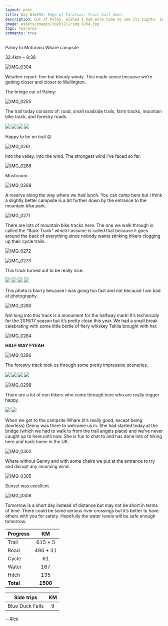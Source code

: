 ```yaml
---
layout: post
title: Day 61&#58; Edge of Tararuas. Trail half done. 
description: Out of Palmy, wished I had more time to see its sights. Into the fringe of the Tararua Ranges. Also today o passed the halfway mark!
image: assets/images/20201211/img_0284.jpg
tags: teararoa
comments: true
---
```


Palmy to Moturimu Whare campsite

32.4km ~ 8:38

![IMG_0304](/assets/images/20201211/img_0304.jpg)

Weather report: fine but bloody windy. This made sense because we’re getting closer and closer to Wellington. 

The bridge out of Palmy:

![IMG_0255](/assets/images/20201211/img_0255.jpg)

The trail today consists of: road, small roadside trails, farm tracks, mountain bike track, and forestry roads. 

<div class="gallery" data-columns="2">
  <img src="/assets/images/20201211/img_0257.jpg">
  <img src="/assets/images/20201211/img_0258.jpg">
  <img src="/assets/images/20201211/img_0259.jpg">
  <img src="/assets/images/20201211/img_0260.jpg">
</div>

Happy to be on trail 😊

![IMG_0261](/assets/images/20201211/img_0261.jpg)

Into the valley. Into the wind. The strongest wind I’ve faced so far. 

![IMG_0266](/assets/images/20201211/img_0266.jpg)

Mushroom.

![IMG_0268](/assets/images/20201211/img_0268.jpg)

A reserve along the way where we had lunch. You can camp here but I think a slightly better campsite is a bit further down by the entrance to the mountain bike park. 

![IMG_0271](/assets/images/20201211/img_0271.jpg)

There are lots of mountain bike tracks here. The one we walk through is called the “Back Track” which I assume is called that because it goes around the back of everything since nobody wants stinking hikers clogging up their cycle trails. 

![IMG_0272](/assets/images/20201211/img_0272.jpg)

![IMG_0273](/assets/images/20201211/img_0273.jpg)

This track turned out to be really nice.

<div class="gallery" data-columns="2">
  <img src="/assets/images/20201211/img_0275.jpg">
  <img src="/assets/images/20201211/img_0276.jpg">
  <img src="/assets/images/20201211/img_0279.jpg">
  <img src="/assets/images/20201211/img_0281.jpg">
</div>

This photo is blurry because I was going too fast and not because I am bad at photography. 

![IMG_0280](/assets/images/20201211/img_0280.jpg)

Not long into this track is a monument for the halfway mark! It’s technically for the 2016/17 season but it’s pretty close this year. We had a small break celebrating with some little bottle of fiery whiskey Tahlia brought with her. 

![IMG_0284](/assets/images/20201211/img_0284.jpg)

**HALF WAY FYEAH**

![IMG_0286](/assets/images/20201211/img_0286.jpg)

The forestry track took us through some pretty impressive sceneries. 

<div class="gallery" data-columns="2">
  <img src="/assets/images/20201211/img_0289.jpg">
  <img src="/assets/images/20201211/img_0291.jpg">
  <img src="/assets/images/20201211/img_0293.jpg">
  <img src="/assets/images/20201211/img_0294.jpg">
</div>

![IMG_0298](/assets/images/20201211/img_0298.jpg)

There are a lot of non hikers who come through here who are really trigger happy. 

<div class="gallery" data-columns="2">
  <img src="/assets/images/20201211/img_0299.jpg">
  <img src="/assets/images/20201211/img_0301.jpg">
</div>

When we got to the campsite Whare (it’s really good, except being doorless) Genny was there to welcome us in. She had started today at the bridge (which we had to walk to from the trail angels place) and we’ve never caught up to here until now. She is fun to chat to and has done lots of hiking here and back home in the UK.

![IMG_0302](/assets/images/20201211/img_0302.jpg)

Whare without Genny and with some chairs we put at the entrance to try and disrupt any incoming wind. 

![IMG_0305](/assets/images/20201211/img_0305.jpg)

Sunset was excellent. 

![IMG_0308](/assets/images/20201211/img_0308.jpg)

Tomorrow is a short day instead of distance but may not be short in terms of time. There could be some serious river crossings but it’s better to have others with you for safety. Hopefully the water levels will be safe enough tomorrow. 

| Progress | KM |
| ---- |:----:|
| Trail | 615 + 5 |
| Road | 486 + 31 |
| Cycle | 61 |
| Water | 167 |
| Hitch | 135 |
| **Total** | **1500** |

| Side trips | KM |
| ---- |:----:|
| Blue Duck Falls | 9 |



－_Rick_